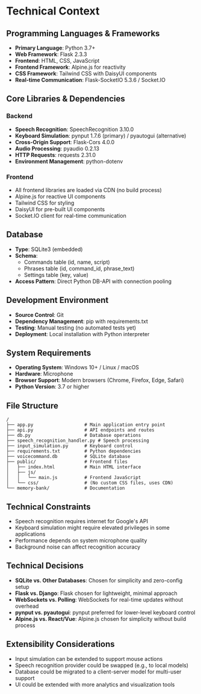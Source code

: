 # Technical Context

## Programming Languages & Frameworks
- **Primary Language**: Python 3.7+
- **Web Framework**: Flask 2.3.3
- **Frontend**: HTML, CSS, JavaScript
- **Frontend Framework**: Alpine.js for reactivity
- **CSS Framework**: Tailwind CSS with DaisyUI components
- **Real-time Communication**: Flask-SocketIO 5.3.6 / Socket.IO

## Core Libraries & Dependencies
### Backend
- **Speech Recognition**: SpeechRecognition 3.10.0
- **Keyboard Simulation**: pynput 1.7.6 (primary) / pyautogui (alternative)
- **Cross-Origin Support**: Flask-Cors 4.0.0
- **Audio Processing**: pyaudio 0.2.13
- **HTTP Requests**: requests 2.31.0
- **Environment Management**: python-dotenv

### Frontend
- All frontend libraries are loaded via CDN (no build process)
- Alpine.js for reactive UI components
- Tailwind CSS for styling
- DaisyUI for pre-built UI components
- Socket.IO client for real-time communication

## Database
- **Type**: SQLite3 (embedded)
- **Schema**:
  - Commands table (id, name, script)
  - Phrases table (id, command_id, phrase_text)
  - Settings table (key, value)
- **Access Pattern**: Direct Python DB-API with connection pooling

## Development Environment
- **Source Control**: Git
- **Dependency Management**: pip with requirements.txt
- **Testing**: Manual testing (no automated tests yet)
- **Deployment**: Local installation with Python interpreter

## System Requirements
- **Operating System**: Windows 10+ / Linux / macOS
- **Hardware**: Microphone
- **Browser Support**: Modern browsers (Chrome, Firefox, Edge, Safari)
- **Python Version**: 3.7 or higher

## File Structure
```
/
├── app.py                   # Main application entry point
├── api.py                   # API endpoints and routes
├── db.py                    # Database operations
├── speech_recognition_handler.py # Speech processing
├── input_simulation.py      # Keyboard control
├── requirements.txt         # Python dependencies
├── voicecommand.db          # SQLite database
├── public/                  # Frontend files
│   ├── index.html           # Main HTML interface
│   ├── js/
│   │   └── main.js          # Frontend JavaScript
│   └── css/                 # (No custom CSS files, uses CDN)
└── memory-bank/             # Documentation
```

## Technical Constraints
- Speech recognition requires internet for Google's API
- Keyboard simulation might require elevated privileges in some applications
- Performance depends on system microphone quality
- Background noise can affect recognition accuracy

## Technical Decisions
- **SQLite vs. Other Databases**: Chosen for simplicity and zero-config setup
- **Flask vs. Django**: Flask chosen for lightweight, minimal approach
- **WebSockets vs. Polling**: WebSockets for real-time updates without overhead
- **pynput vs. pyautogui**: pynput preferred for lower-level keyboard control
- **Alpine.js vs. React/Vue**: Alpine.js chosen for simplicity without build process

## Extensibility Considerations
- Input simulation can be extended to support mouse actions
- Speech recognition provider could be swapped (e.g., to local models)
- Database could be migrated to a client-server model for multi-user support
- UI could be extended with more analytics and visualization tools 